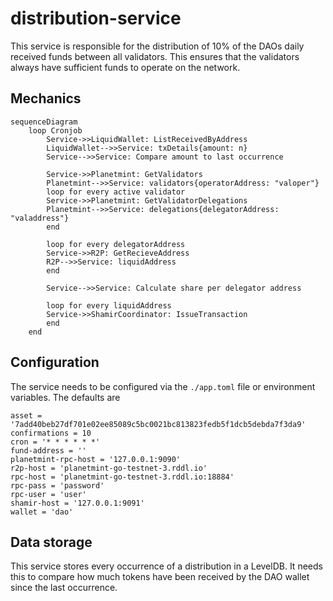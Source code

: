 # distribution-service
This service is responsible for the distribution of 10% of the DAOs daily received funds between all validators. This ensures that the validators always have sufficient funds to operate on the network.

## Mechanics
```mermaid
sequenceDiagram
    loop Cronjob
        Service->>LiquidWallet: ListReceivedByAddress
        LiquidWallet-->>Service: txDetails{amount: n}
        Service-->>Service: Compare amount to last occurrence

        Service->>Planetmint: GetValidators
        Planetmint-->>Service: validators{operatorAddress: "valoper"}
        loop for every active validator
        Service->>Planetmint: GetValidatorDelegations
        Planetmint-->>Service: delegations{delegatorAddress: "valaddress"}
        end

        loop for every delegatorAddress
        Service->>R2P: GetRecieveAddress
        R2P-->>Service: liquidAddress
        end

        Service-->>Service: Calculate share per delegator address

        loop for every liquidAddress
        Service->>ShamirCoordinator: IssueTransaction
        end
    end
```

## Configuration
The service needs to be configured via the ```./app.toml``` file or environment variables. The defaults are
```
asset = '7add40beb27df701e02ee85089c5bc0021bc813823fedb5f1dcb5debda7f3da9'
confirmations = 10
cron = '* * * * * *'
fund-address = ''
planetmint-rpc-host = '127.0.0.1:9090'
r2p-host = 'planetmint-go-testnet-3.rddl.io'
rpc-host = 'planetmint-go-testnet-3.rddl.io:18884'
rpc-pass = 'password'
rpc-user = 'user'
shamir-host = '127.0.0.1:9091'
wallet = 'dao'
```

## Data storage
This service stores every occurrence of a distribution in a LevelDB. It needs this to compare how much tokens have been received by the DAO wallet since the last occurrence.